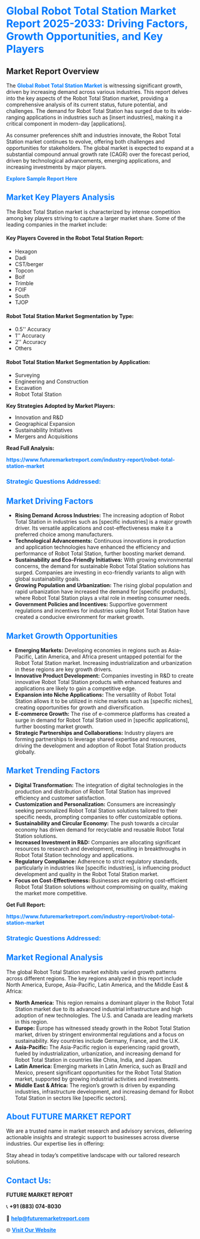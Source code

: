 <h1 style="color: #007BFF;">Global Robot Total Station Market Report 2025-2033: Driving Factors, Growth Opportunities, and Key Players</h1>

<section id="overview">
<h2>Market Report Overview</h2>
<p>The <a href="https://www.futuremarketreport.com/industry-report/robot-total-station-market" style="color: #007BFF; text-decoration: none;"><strong>Global Robot Total Station Market</strong></a> is witnessing significant growth, driven by increasing demand across various industries. This report delves into the key aspects of the Robot Total Station market, providing a comprehensive analysis of its current status, future potential, and challenges. The demand for Robot Total Station has surged due to its wide-ranging applications in industries such as [insert industries], making it a critical component in modern-day [applications].</p>
<p>As consumer preferences shift and industries innovate, the Robot Total Station market continues to evolve, offering both challenges and opportunities for stakeholders. The global market is expected to expand at a substantial compound annual growth rate (CAGR) over the forecast period, driven by technological advancements, emerging applications, and increasing investments by major players.</p>
</section>

<section id="overview">
<p><a href="https://www.futuremarketreport.com/request-sample/reportId=127738" style="color: #007BFF; text-decoration: none;"><strong>Explore Sample Report Here</strong></a></p>
</section>

<section id="key-players">
<h2 style="color: #007BFF;">Market Key Players Analysis</h2>
<p>The Robot Total Station market is characterized by intense competition among key players striving to capture a larger market share. Some of the leading companies in the market include:</p>
<h4>Key Players Covered in the Robot Total Station Report:</h4>
<ul><li>Hexagon</li><li>Dadi</li><li>CST/berger</li><li>Topcon</li><li>Boif</li><li>Trimble</li><li>FOIF</li><li>South</li><li>TJOP</li></ul>
<h4>Robot Total Station Market Segmentation by Type:</h4>
<ul><li>0.5&#039;&#039; Accuracy</li><li>1&#039;&#039; Accuracy</li><li>2&#039;&#039; Accuracy</li><li>Others</li></ul>

<h4>Robot Total Station Market Segmentation by Application:</h4>
<ul><li>Surveying</li><li>Engineering and Construction</li><li>Excavation</li><li>Robot Total Station</li></ul>
<p><strong>Key Strategies Adopted by Market Players:</strong></p>
<ul>
<li>Innovation and R&D</li>
<li>Geographical Expansion</li>
<li>Sustainability Initiatives</li>
<li>Mergers and Acquisitions</li>
</ul>
</section>

<section>
<p><strong>Read Full Analysis: </strong></p><a href="https://www.futuremarketreport.com/industry-report/robot-total-station-market" style="color: #007BFF; text-decoration: none;"><strong>https://www.futuremarketreport.com/industry-report/robot-total-station-market</strong></a>
<h3 style="color: #007BFF;">Strategic Questions Addressed:</h3>
</section>

<section id="driving-factors">
<h2 style="color: #007BFF;">Market Driving Factors</h2>
<ul>
<li><strong>Rising Demand Across Industries:</strong> The increasing adoption of Robot Total Station in industries such as [specific industries] is a major growth driver. Its versatile applications and cost-effectiveness make it a preferred choice among manufacturers.</li>
<li><strong>Technological Advancements:</strong> Continuous innovations in production and application technologies have enhanced the efficiency and performance of Robot Total Station, further boosting market demand.</li>
<li><strong>Sustainability and Eco-Friendly Initiatives:</strong> With growing environmental concerns, the demand for sustainable Robot Total Station solutions has surged. Companies are investing in eco-friendly variants to align with global sustainability goals.</li>
<li><strong>Growing Population and Urbanization:</strong> The rising global population and rapid urbanization have increased the demand for [specific products], where Robot Total Station plays a vital role in meeting consumer needs.</li>
<li><strong>Government Policies and Incentives:</strong> Supportive government regulations and incentives for industries using Robot Total Station have created a conducive environment for market growth.</li>
</ul>
</section>

<section id="growth-opportunities">
<h2 style="color: #007BFF;">Market Growth Opportunities</h2>
<ul>
<li><strong>Emerging Markets:</strong> Developing economies in regions such as Asia-Pacific, Latin America, and Africa present untapped potential for the Robot Total Station market. Increasing industrialization and urbanization in these regions are key growth drivers.</li>
<li><strong>Innovative Product Development:</strong> Companies investing in R&D to create innovative Robot Total Station products with enhanced features and applications are likely to gain a competitive edge.</li>
<li><strong>Expansion into Niche Applications:</strong> The versatility of Robot Total Station allows it to be utilized in niche markets such as [specific niches], creating opportunities for growth and diversification.</li>
<li><strong>E-commerce Growth:</strong> The rise of e-commerce platforms has created a surge in demand for Robot Total Station used in [specific applications], further boosting market growth.</li>
<li><strong>Strategic Partnerships and Collaborations:</strong> Industry players are forming partnerships to leverage shared expertise and resources, driving the development and adoption of Robot Total Station products globally.</li>
</ul>
</section>

<section id="trending-factors">
<h2 style="color: #007BFF;">Market Trending Factors</h2>
<ul>
<li><strong>Digital Transformation:</strong> The integration of digital technologies in the production and distribution of Robot Total Station has improved efficiency and customer satisfaction.</li>
<li><strong>Customization and Personalization:</strong> Consumers are increasingly seeking personalized Robot Total Station solutions tailored to their specific needs, prompting companies to offer customizable options.</li>
<li><strong>Sustainability and Circular Economy:</strong> The push towards a circular economy has driven demand for recyclable and reusable Robot Total Station solutions.</li>
<li><strong>Increased Investment in R&D:</strong> Companies are allocating significant resources to research and development, resulting in breakthroughs in Robot Total Station technology and applications.</li>
<li><strong>Regulatory Compliance:</strong> Adherence to strict regulatory standards, particularly in industries like [specific industries], is influencing product development and quality in the Robot Total Station market.</li>
<li><strong>Focus on Cost-Effectiveness:</strong> Businesses are exploring cost-efficient Robot Total Station solutions without compromising on quality, making the market more competitive.</li>
</ul>
</section>

<section>
<p><strong>Get Full Report: </strong></p><a href="https://www.futuremarketreport.com/industry-report/robot-total-station-market" style="color: #007BFF; text-decoration: none;"><strong>https://www.futuremarketreport.com/industry-report/robot-total-station-market</strong></a>
<h3 style="color: #007BFF;">Strategic Questions Addressed:</h3>
</section>


<section id="regional-analysis">
<h2 style="color: #007BFF;">Market Regional Analysis</h2>
<p>The global Robot Total Station market exhibits varied growth patterns across different regions. The key regions analyzed in this report include North America, Europe, Asia-Pacific, Latin America, and the Middle East & Africa:</p>
<ul>
<li><strong>North America:</strong> This region remains a dominant player in the Robot Total Station market due to its advanced industrial infrastructure and high adoption of new technologies. The U.S. and Canada are leading markets in this region.</li>
<li><strong>Europe:</strong> Europe has witnessed steady growth in the Robot Total Station market, driven by stringent environmental regulations and a focus on sustainability. Key countries include Germany, France, and the U.K.</li>
<li><strong>Asia-Pacific:</strong> The Asia-Pacific region is experiencing rapid growth, fueled by industrialization, urbanization, and increasing demand for Robot Total Station in countries like China, India, and Japan.</li>
<li><strong>Latin America:</strong> Emerging markets in Latin America, such as Brazil and Mexico, present significant opportunities for the Robot Total Station market, supported by growing industrial activities and investments.</li>
<li><strong>Middle East & Africa:</strong> The region’s growth is driven by expanding industries, infrastructure development, and increasing demand for Robot Total Station in sectors like [specific sectors].</li>
</ul>
</section>

<footer>
<h2 style="color: #007BFF;">About FUTURE MARKET REPORT</h2>
<p>We are a trusted name in market research and advisory services, delivering actionable insights and strategic support to businesses across diverse industries. Our expertise lies in offering:</p>

<p>Stay ahead in today’s competitive landscape with our tailored research solutions.</p>

<h2 style="color: #007BFF;">Contact Us:</h2>
<p><strong>FUTURE MARKET REPORT</strong></p>
<p>📞 <strong>+91 (883) 074-8030</strong></p>
<p>📧 <strong><a href="mailto:help@futuremarketreport.com" style="color: #007BFF;">help@futuremarketreport.com</a></strong></p>
<p>🌐 <strong><a href="https://www.futuremarketreport.com/" style="color: #007BFF;">Visit Our Website</a></strong></p>
</footer>